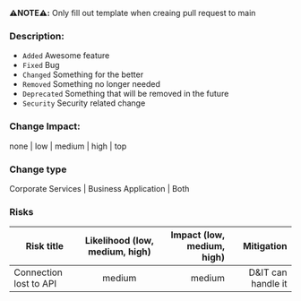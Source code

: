 **⚠️NOTE⚠️:** Only fill out template when creaing pull request to main

### Description: 
<!-- (TODO: write a short description or a changelog) -->
* `Added` Awesome feature
* `Fixed` Bug
* `Changed` Something for the better
* `Removed` Something no longer needed
* `Deprecated` Something that will be removed in the future
* `Security` Security related change

### Change Impact:
<!-- (TODO: chose one of the five options. Note that high or top impact changes are flagged for review by Change Board) -->
none | low | medium | high | top

### Change type
<!-- (TODO: choose a change type) -->
Corporate Services | Business Application | Both

### Risks
<!--(TODO: fill out if any risks can occur (This is just an example) (Add row if multiple risks)) -->
| Risk title | Likelihood (low, medium, high) | Impact (low, medium, high) | Mitigation |
| ----- |:-----:| -----:| ------:|
| Connection lost to API | medium | medium | D&IT can handle it |